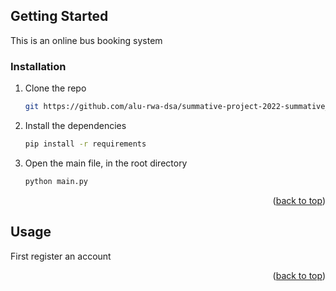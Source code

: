 <!-- GETTING STARTED -->
## Getting Started

This is an online bus booking system

### Installation


1. Clone the repo
   ```sh
   git https://github.com/alu-rwa-dsa/summative-project-2022-summative_project_group_30
   ```
2. Install the dependencies
   ```sh
   pip install -r requirements
   ```
3. Open the main file, in the root directory
   ```sh
   python main.py
   ```

<p align="right">(<a href="#top">back to top</a>)</p>



<!-- USAGE EXAMPLES -->
## Usage

First register an account



<p align="right">(<a href="#top">back to top</a>)</p>
